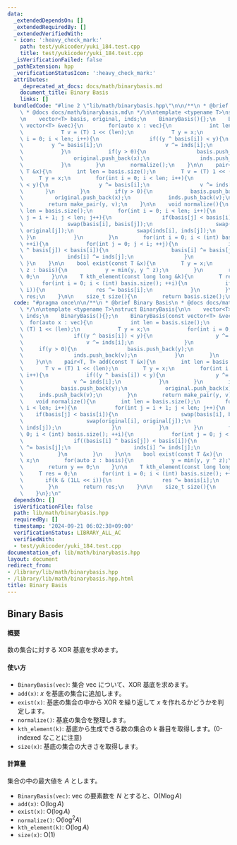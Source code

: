 ```yaml
---
data:
  _extendedDependsOn: []
  _extendedRequiredBy: []
  _extendedVerifiedWith:
  - icon: ':heavy_check_mark:'
    path: test/yukicoder/yuki_184.test.cpp
    title: test/yukicoder/yuki_184.test.cpp
  _isVerificationFailed: false
  _pathExtension: hpp
  _verificationStatusIcon: ':heavy_check_mark:'
  attributes:
    _deprecated_at_docs: docs/math/binarybasis.md
    document_title: Binary Basis
    links: []
  bundledCode: "#line 2 \"lib/math/binarybasis.hpp\"\n\n/**\n * @brief Binary Basis\n\
    \ * @docs docs/math/binarybasis.md\n */\n\ntemplate <typename T>\nstruct BinaryBasis{\n\
    \n    vector<T> basis, original, inds;\n    BinaryBasis(){};\n    BinaryBasis(const\
    \ vector<T> &vec){\n        for(auto x : vec){\n            int len = basis.size();\n\
    \            T v = (T) 1 << (len);\n            T y = x;\n            for(int\
    \ i = 0; i < len; i++){\n                if((y ^ basis[i]) < y){\n           \
    \         y ^= basis[i];\n                    v ^= inds[i];\n                }\n\
    \            }\n            if(y > 0){\n                basis.push_back(y);\n\
    \                original.push_back(x);\n                inds.push_back(v);\n\
    \            }\n        }\n        normalize();\n    }\n\n    pair<T, T> add(const\
    \ T &x){\n        int len = basis.size();\n        T v = (T) 1 << (len);\n   \
    \     T y = x;\n        for(int i = 0; i < len; i++){\n            if((y ^ basis[i])\
    \ < y){\n                y ^= basis[i];\n                v ^= inds[i];\n     \
    \       }\n        }\n        if(y > 0){\n            basis.push_back(y);\n  \
    \          original.push_back(x);\n            inds.push_back(v);\n        }\n\
    \        return make_pair(y, v);\n    }\n\n    void normalize(){\n        int\
    \ len = basis.size();\n        for(int i = 0; i < len; i++){\n            for(int\
    \ j = i + 1; j < len; j++){\n                if(basis[j] < basis[i]){\n      \
    \              swap(basis[i], basis[j]);\n                    swap(original[i],\
    \ original[j]);\n                    swap(inds[i], inds[j]);\n               \
    \ }\n            }\n        }\n        for(int i = 0; i < (int) basis.size();\
    \ ++i){\n            for(int j = 0; j < i; ++j){\n                if((basis[i]\
    \ ^ basis[j]) < basis[i]){\n                    basis[i] ^= basis[j];\n      \
    \              inds[i] ^= inds[j];\n                }\n            }\n       \
    \ }\n    }\n\n    bool exist(const T &x){\n        T y = x;\n        for(auto\
    \ z : basis){\n            y = min(y, y ^ z);\n        }\n        return y ==\
    \ 0;\n    }\n\n    T kth_element(const long long &k){\n        T res = 0;\n  \
    \      for(int i = 0; i < (int) basis.size(); ++i){\n            if(k & (1LL <<\
    \ i)){\n                res ^= basis[i];\n            }\n        }\n        return\
    \ res;\n    }\n\n    size_t size(){\n        return basis.size();\n    }\n};\n"
  code: "#pragma once\n\n/**\n * @brief Binary Basis\n * @docs docs/math/binarybasis.md\n\
    \ */\n\ntemplate <typename T>\nstruct BinaryBasis{\n\n    vector<T> basis, original,\
    \ inds;\n    BinaryBasis(){};\n    BinaryBasis(const vector<T> &vec){\n      \
    \  for(auto x : vec){\n            int len = basis.size();\n            T v =\
    \ (T) 1 << (len);\n            T y = x;\n            for(int i = 0; i < len; i++){\n\
    \                if((y ^ basis[i]) < y){\n                    y ^= basis[i];\n\
    \                    v ^= inds[i];\n                }\n            }\n       \
    \     if(y > 0){\n                basis.push_back(y);\n                original.push_back(x);\n\
    \                inds.push_back(v);\n            }\n        }\n        normalize();\n\
    \    }\n\n    pair<T, T> add(const T &x){\n        int len = basis.size();\n \
    \       T v = (T) 1 << (len);\n        T y = x;\n        for(int i = 0; i < len;\
    \ i++){\n            if((y ^ basis[i]) < y){\n                y ^= basis[i];\n\
    \                v ^= inds[i];\n            }\n        }\n        if(y > 0){\n\
    \            basis.push_back(y);\n            original.push_back(x);\n       \
    \     inds.push_back(v);\n        }\n        return make_pair(y, v);\n    }\n\n\
    \    void normalize(){\n        int len = basis.size();\n        for(int i = 0;\
    \ i < len; i++){\n            for(int j = i + 1; j < len; j++){\n            \
    \    if(basis[j] < basis[i]){\n                    swap(basis[i], basis[j]);\n\
    \                    swap(original[i], original[j]);\n                    swap(inds[i],\
    \ inds[j]);\n                }\n            }\n        }\n        for(int i =\
    \ 0; i < (int) basis.size(); ++i){\n            for(int j = 0; j < i; ++j){\n\
    \                if((basis[i] ^ basis[j]) < basis[i]){\n                    basis[i]\
    \ ^= basis[j];\n                    inds[i] ^= inds[j];\n                }\n \
    \           }\n        }\n    }\n\n    bool exist(const T &x){\n        T y =\
    \ x;\n        for(auto z : basis){\n            y = min(y, y ^ z);\n        }\n\
    \        return y == 0;\n    }\n\n    T kth_element(const long long &k){\n   \
    \     T res = 0;\n        for(int i = 0; i < (int) basis.size(); ++i){\n     \
    \       if(k & (1LL << i)){\n                res ^= basis[i];\n            }\n\
    \        }\n        return res;\n    }\n\n    size_t size(){\n        return basis.size();\n\
    \    }\n};\n"
  dependsOn: []
  isVerificationFile: false
  path: lib/math/binarybasis.hpp
  requiredBy: []
  timestamp: '2024-09-21 06:02:38+09:00'
  verificationStatus: LIBRARY_ALL_AC
  verifiedWith:
  - test/yukicoder/yuki_184.test.cpp
documentation_of: lib/math/binarybasis.hpp
layout: document
redirect_from:
- /library/lib/math/binarybasis.hpp
- /library/lib/math/binarybasis.hpp.html
title: Binary Basis
---
```

## Binary Basis

#### 概要

数の集合に対する XOR 基底を求めます。

#### 使い方

- `BinaryBasis(vec)`: 集合 vec について、XOR 基底を求めます。
- `add(x)`: $x$ を基底の集合に追加します。
- `exist(x)`: 基底の集合の中から XOR を繰り返して $x$ を作れるかどうかを判定します。
- `normalize()`: 基底の集合を整理します。
- `kth_element(k)`: 基底から生成できる数の集合の $k$ 番目を取得します。(0-indexed なことに注意)
- `size(x)`: 基底の集合の大きさを取得します。

#### 計算量

集合の中の最大値を $A$ とします。

- `BinaryBasis(vec)`: vec の要素数を $N$ とすると、$\mathrm{O}(N \log A)$
- `add(x)`: $\mathrm{O}(\log A)$
- `exist(x)`: $\mathrm{O}(\log A)$
- `normalize()`: $\mathrm{O}(\log^2 A)$
- `kth_element(k)`: $\mathrm{O}(\log A)$
- `size(x)`: $\mathrm{O}(1)$